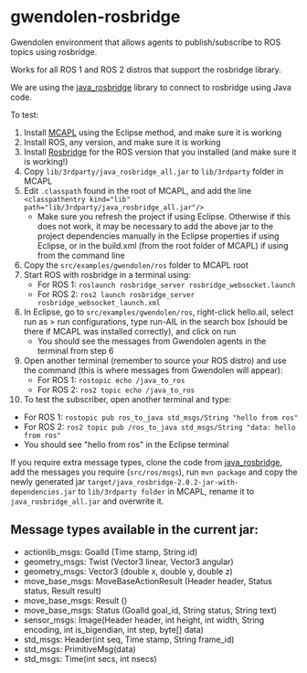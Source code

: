 # gwendolen-rosbridge
Gwendolen environment that allows agents to publish/subscribe to ROS topics using rosbridge.

Works for all ROS 1 and ROS 2 distros that support the rosbridge library.

We are using the [java_rosbridge](https://github.com/h2r/java_rosbridge) library to connect to rosbridge using Java code.

To test:
1. Install [MCAPL](https://autonomy-and-verification.github.io/tools/mcapl) using the Eclipse method, and make sure it is working
2. Install ROS, any version, and make sure it is working
3. Install [Rosbridge](http://wiki.ros.org/rosbridge_suite/Tutorials/RunningRosbridge) for the ROS version that you installed (and make sure it is working!)
4. Copy `lib/3rdparty/java_rosbridge_all.jar` to `lib/3rdparty` folder in MCAPL
5. Edit `.classpath` found in the root of MCAPL, and add the line `<classpathentry kind="lib" path="lib/3rdparty/java_rosbridge_all.jar"/>`
   * Make sure you refresh the project if using Eclipse. Otherwise if this does not work, it may be necessary to add the above jar to the project dependencies manually in the Eclipse properties if using Eclipse, or in the build.xml (from the root folder of MCAPL) if using from the command line
6. Copy the `src/examples/gwendolen/ros` folder to MCAPL root
7. Start ROS with rosbridge in a terminal using:   
   * For ROS 1: `roslaunch rosbridge_server rosbridge_websocket.launch`
   * For ROS 2: `ros2 launch rosbridge_server rosbridge_websocket_launch.xml`
8. In Eclipse, go to `src/examples/gwendolen/ros`, right-click hello.ail, select run as > run configurations, type run-AIL in the search box (should be there if MCAPL was installed correctly), and click on run
   * You should see the messages from Gwendolen agents in the terminal from step 6
9. Open another terminal (remember to source your ROS distro) and use the command (this is where messages from Gwendolen will appear):
   * For ROS 1: `rostopic echo /java_to_ros`
   * For ROS 2: `ros2 topic echo /java_to_ros`
10. To test the subscriber, open another terminal and type:
   * For ROS 1: `rostopic pub ros_to_java std_msgs/String "hello from ros"`
   * For ROS 2: `ros2 topic pub /ros_to_java std_msgs/String "data: hello from ros"`
   * You should see "hello from ros" in the Eclipse terminal

If you require extra message types, clone the code from [java_rosbridge](https://github.com/h2r/java_rosbridge), add the messages you require (`src/ros/msgs`), run `mvn package` and copy the newly generated jar `target/java_rosbridge-2.0.2-jar-with-dependencies.jar` to `lib/3rdparty folder` in MCAPL, rename it to `java_rosbridge_all.jar` and overwrite it.

## Message types available in the current jar:
- actionlib_msgs: GoalId (Time stamp, String id)
- geometry_msgs: Twist (Vector3 linear, Vector3 angular)
- geometry_msgs: Vector3 (double x, double y, double z)
- move_base_msgs: MoveBaseActionResult (Header header, Status status, Result result)
- move_base_msgs: Result ()
- move_base_msgs: Status (GoalId goal_id, String status, String text)
- sensor_msgs: Image(Header header, int height, int width, String encoding, int is_bigendian, int step, byte[] data) 
- std_msgs: Header(int seq, Time stamp, String frame_id)
- std_msgs: PrimitiveMsg(data)
- std_msgs: Time(int secs, int nsecs)
